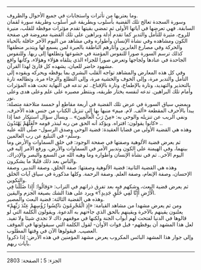 ------------------------------------------------------------------------

وما يعتريها من تأثرات واستجابات في جميع الأحوال والظروف.  
وسورة السجدة تعالج تلك القضية بأسلوب وبطريقة غير أسلوب وطريقة سورة لقمان
السابقة. فهي تعرضها في آياتها الأولى ثم تمضي بقيتها تقدم مؤثرات موقظة
للقلب، منيرة للروح، مثيرة للتأمل والتدبر كما تقدم أدلة وبراهين على تلك
القضية معروضة في صفحة الكون ومشاهده وفي نشأة الإنسان وأطواره وفي مشاهد
من اليوم الآخر حافلة بالحياة والحركة وفي مصارع الغابرين وآثارهم الناطقة
بالعبرة لمن يسمع لها ويتدبر منطقها! كذلك ترسم السورة صورا للنفوس المؤمنة
في خشوعها وتطلعها إلى ربها. وللنفوس الجاحدة في عنادها ولجاجها وتعرض صورا
للجزاء الذي يتلقاه هؤلاء وهؤلاء، وكأنها واقع مشهود حاضر للعيان، يشهده كل
قارئ لهذا القرآن.  
وفي كل هذه المعارض والمشاهد تواجه القلب البشري بما يوقظه ويحركه ويقوده
إلى التأمل والتدبر مرة، وإلى الخوف والخشية مرة، وإلى التطلع والرجاء مرة.
وتطالعه تارة بالتحذير والتهديد، وتارة بالإطماع، وتارة بالإقناع.. ثم تدعه
في النهاية تحت هذه المؤثرات وأمام تلك البراهين. تدعه لنفسه يختار طريقه،
وينتظر مصيره على علم وعلى هدى وعلى نور.  
ويمضي سياق السورة في عرض تلك القضية في أربعة مقاطع أو خمسة متلاحقة
متصلة: يبدأ بالأحرف المقطعة «ألف. لام. ميم» منبها بها إلى تنزيل الكتاب
من جنس هذه الأحرف. ونفي الريب عن تنزيله والوحي به: «مِنْ رَبِّ الْعالَمِينَ» ..
ويسأل سؤال استنكار عما إذا كانوا يقولون: افتراه. ويؤكد أنه الحق من ربه
لينذر قومه «لَعَلَّهُمْ يَهْتَدُونَ» ..  
وهذه هي القضية الأولى من قضايا العقيدة: قضية الوحي وصدق الرسول- صلّى الله
عليه وسلّم- في التبليغ عن رب العالمين.  
ثم يعرض قضية الألوهية وصفتها في صفحة الوجود: في خلق السماوات والأرض وما
بينهما، وفي الهيمنة على الكون وتدبير الأمر في السماوات والأرض، ورفع
الأمر إليه في اليوم الآخر.. ثم في نشأة الإنسان وأطواره وما وهبه الله من
السمع والبصر والإدراك. والناس بعد ذلك قليلا ما يشكرون.  
وهذه هي القضية الثانية: قضية الألوهية وصفتها: صفة الخلق، وصفة التدبير،
وصفة الإحسان، وصفة الإنعام، وصفة العلم. وصفة الرحمة. وكلها مذكورة في
سياق آيات الخلق والتكوين.  
ثم يعرض قضية البعث، وشكهم فيه بعد تفرق ذراتهم في التراب: «وَقالُوا: أَإِذا
ضَلَلْنا فِي الْأَرْضِ أَإِنَّا لَفِي خَلْقٍ جَدِيدٍ؟» ويرد على هذا الشك بصيغة الجزم
واليقين.  
وهذه هي القضية الثالثة: قضية البعث والمصير.  
ومن ثم يعرض مشهدا من مشاهد القيامة: «إِذِ الْمُجْرِمُونَ ناكِسُوا رُؤُسِهِمْ عِنْدَ رَبِّهِمْ»
يعلنون يقينهم بالآخرة ويقينهم بالحق الذي جاءتهم به الدعوة. ويقولون
الكلمة التي لو قالوها في الدنيا لفتحت لهم أبواب الجنة ولكنها في موقفهم
ذاك لا تجدي شيئا ولا تفيد. لعل هذا المشهد أن يوقظهم- قبل فوات الأوان-
لقول الكلمة التي سيقولونها في الموقف العصيب. فيقولوها الآن في وقتها
المطلوب.  
وإلى جوار هذا المشهد البائس المكروب يعرض مشهد المؤمنين في هذه الأرض: إذا
ذكروا بآيات ربهم.

------------------------------------------------------------------------

الجزء: 5 ¦ الصفحة: 2803
